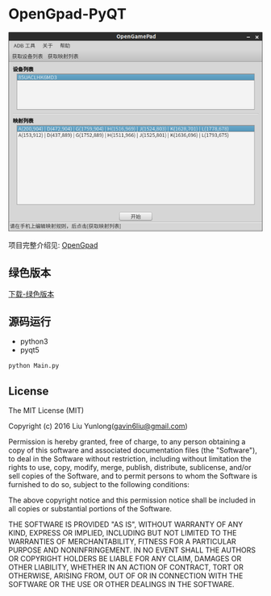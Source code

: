 # OpenGpad-PyQT

![](screenshots.png)

项目完整介绍见: [OpenGpad](https://github.com/gavinliu/OpenGpad)

## 绿色版本

[下载-绿色版本](https://github.com/gavinliu/OpenGpad/releases)

## 源码运行

* python3
* pyqt5

```python
python Main.py
```

## License

The MIT License (MIT)

Copyright (c) 2016 Liu Yunlong(gavin6liu@gmail.com)

Permission is hereby granted, free of charge, to any person obtaining a copy of this software and associated documentation files (the "Software"), to deal in the Software without restriction, including without limitation the rights to use, copy, modify, merge, publish, distribute, sublicense, and/or sell copies of the Software, and to permit persons to whom the Software is furnished to do so, subject to the following conditions:

The above copyright notice and this permission notice shall be included in all copies or substantial portions of the Software.

THE SOFTWARE IS PROVIDED "AS IS", WITHOUT WARRANTY OF ANY KIND, EXPRESS OR IMPLIED, INCLUDING BUT NOT LIMITED TO THE WARRANTIES OF MERCHANTABILITY, FITNESS FOR A PARTICULAR PURPOSE AND NONINFRINGEMENT. IN NO EVENT SHALL THE AUTHORS OR COPYRIGHT HOLDERS BE LIABLE FOR ANY CLAIM, DAMAGES OR OTHER LIABILITY, WHETHER IN AN ACTION OF CONTRACT, TORT OR OTHERWISE, ARISING FROM, OUT OF OR IN CONNECTION WITH THE SOFTWARE OR THE USE OR OTHER DEALINGS IN THE SOFTWARE.
